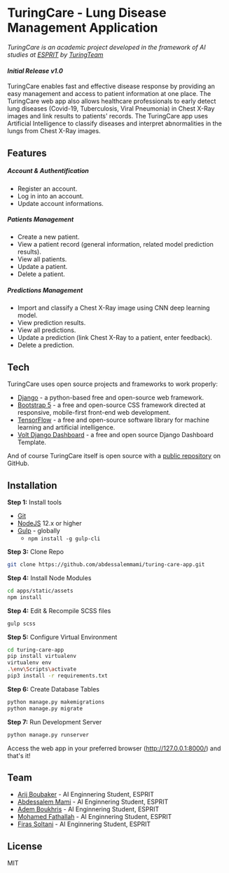 # TuringCare - Lung Disease Management Application
*TuringCare is an academic project developed in the framework of AI studies at [ESPRIT] by [TuringTeam]*
#### _Initial Release v1.0_
TuringCare enables fast and effective disease response by providing an easy management and access to patient information at one place. The TuringCare web app also allows healthcare professionals to early detect lung diseases (Covid-19, Tuberculosis, Viral Pneumonia) in Chest X-Ray images and link results to patients' records. The TuringCare app uses Artificial Intelligence to classify diseases and interpret abnormalities in the lungs from Chest X-Ray images.

## Features

##### Account & Authentification
- Register an account.
- Log in into an account.
- Update account informations.


##### Patients Management
- Create a new patient.
- View a patient record (general information, related model prediction results).
- View all patients.
- Update a patient.
- Delete a patient.


##### Predictions Management
- Import and classify a Chest X-Ray image using CNN deep learning model.
- View prediction results.
- View all predictions.
- Update a prediction (link Chest X-Ray to a patient, enter feedback).
- Delete a prediction.


## Tech
TuringCare uses open source projects and frameworks to work properly:
- [Django] - a python-based free and open-source web framework.
- [Bootstrap 5] - a free and open-source CSS framework directed at responsive, mobile-first front-end web development.
- [TensorFlow] - a free and open-source software library for machine learning and artificial intelligence.
- [Volt Django Dashboard] - a free and open source Django Dashboard Template.

And of course TuringCare itself is open source with a [public repository](https://github.com/abdessalemmami/turing-care-app)
 on GitHub.

## Installation
**Step 1:** Install tools
- [Git](https://git-scm.com/download/win)
- [NodeJS](https://nodejs.org/en/) 12.x or higher
- [Gulp](https://gulpjs.com/) - globally 
    - `npm install -g gulp-cli`

**Step 3:** Clone Repo
```bash
git clone https://github.com/abdessalemmami/turing-care-app.git
```
**Step 4:** Install Node Modules 
```bash
cd apps/static/assets
npm install
```
**Step 4:** Edit & Recompile SCSS files 
```bash
gulp scss
```
**Step 5:** Configure Virtual Environment
```bash
cd turing-care-app
pip install virtualenv
virtualenv env
.\env\Scripts\activate
pip3 install -r requirements.txt
```

**Step 6:** Create Database Tables
```bash
python manage.py makemigrations
python manage.py migrate
```
**Step 7:** Run Development Server
```bash
python manage.py runserver
```
Access the web app in your preferred browser (http://127.0.0.1:8000/) and that's it!

## Team
- [Arij Boubaker](https://www.linkedin.com/in/arij-boubaker/) - AI Enginnering Student, ESPRIT
- [Abdessalem Mami](https://www.linkedin.com/in/abdessalem-mami/) - AI Enginnering Student, ESPRIT
- [Adem Boukhris](https://www.linkedin.com/) - AI Enginnering Student, ESPRIT
- [Mohamed Fathallah](https://www.linkedin.com/in/medfathallah/) - AI Enginnering Student, ESPRIT
- [Firas Soltani](https://www.linkedin.com/) - AI Enginnering Student, ESPRIT

## License
MIT



[//]: # (refs)

   [TuringCare]: <https://github.com/abdessalemmami/turing-care-app>
   [git-repo-url]: <https://github.com/abdessalemmami/turing-care-app>
   [Django]: <https://www.djangoproject.com/>
   [Bootstrap 5]: <https://getbootstrap.com/>
   [Tensorflow]: <https://www.tensorflow.org/>
   [Volt Django Dashboard]: <https://themesberg.com/product/django/volt-admin-dashboard-template>
   [ESPRIT]: <https://esprit.tn/>
   [TuringTeam]: <>